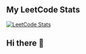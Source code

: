 ## My LeetCode Stats
[![LeetCode Stats](https://leetcode-stats.vercel.app/api?username=Shreya_Chadichal2429)](https://leetcode.com/Shreya_Chadichal2429)
## Hi there 👋

<!--
**Shreya-Chadichal/Shreya-Chadichal** is a ✨ _special_ ✨ repository because its `README.md` (this file) appears on your GitHub profile.

Here are some ideas to get you started:

- 🔭 I’m currently working on ...
- 🌱 I’m currently learning ...
- 👯 I’m looking to collaborate on ...
- 🤔 I’m looking for help with ...
- 💬 Ask me about ...
- 📫 How to reach me: ...
- 😄 Pronouns: ...
- ⚡ Fun fact: ...
-->

